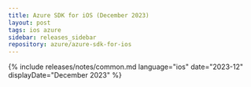 ```yaml
---
title: Azure SDK for iOS (December 2023)
layout: post
tags: ios azure
sidebar: releases_sidebar
repository: azure/azure-sdk-for-ios
---
```

{% include releases/notes/common.md language="ios" date="2023-12" displayDate="December 2023" %}